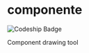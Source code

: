 # componente

![Codeship Badge](https://codeship.com/projects/2566c710-935d-0132-0f12-5668b62cd35b/status?branch=master)

Component drawing tool
